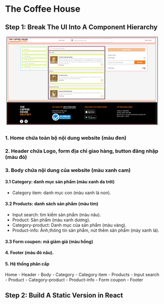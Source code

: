 # The Coffee House

## Step 1: Break The UI Into A Component Hierarchy

![Image](img.png)
### 1. Home chứa toàn bộ nội dung website (màu đen)
### 2. Header chứa Logo, form địa chỉ giao hàng, button đăng nhập (màu đỏ)
### 3. Body chứa nội dung của website (màu xanh cam)
#### 3.1 Category: danh mục sản phẩm (màu xanh da trời)
- Category item: danh mục con (màu xanh lá non).
#### 3.2 Products: danh sách sản phẩm (màu tím)
- Input search:  tìm kiếm sản phẩm (màu nâu).
- Product: Sản phẩm (màu xanh dương).
- Category-product: Danh mục của sản phẩm (màu vàng).
- Product-info: Ảnh,thông tin sản phẩm, nút thêm sản phẩm (mày xanh lá).
#### 3.3 Form coupon: mã giảm giá (màu hồng)
#### 4. Footer (màu đỏ nâu).
    
#### 5. Hệ thống phân cấp
Home
    - Header
    - Body
        - Category
            - Category item
        - Products
            - Input search
            - Product
            - Category-product
            - Product-info
        - Form coupon
    - Footer

## Step 2: Build A Static Version in React

